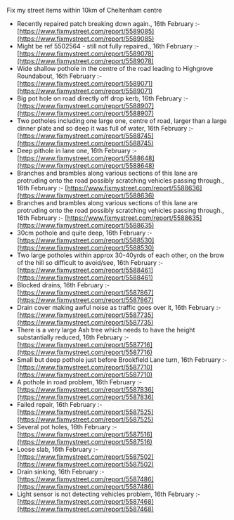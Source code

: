 Fix my street items within 10km of Cheltenham centre

<!-- fix_marker starts -->

- Recently repaired patch breaking down again., 16th February :- [https://www.fixmystreet.com/report/5589085](https://www.fixmystreet.com/report/5589085)
- Might be ref 5502564 - still not fully repaired., 16th February :- [https://www.fixmystreet.com/report/5589078](https://www.fixmystreet.com/report/5589078)
- Wide shallow pothole in the centre of the road leading to Highgrove Roundabout, 16th February :- [https://www.fixmystreet.com/report/5589071](https://www.fixmystreet.com/report/5589071)
- Big pot hole on road directly off drop kerb, 16th February :- [https://www.fixmystreet.com/report/5588907](https://www.fixmystreet.com/report/5588907)
- Two potholes including one large one, centre of road, larger than a large dinner plate and so deep it was full of water, 16th February :- [https://www.fixmystreet.com/report/5588745](https://www.fixmystreet.com/report/5588745)
- Deep pithole in lane one, 16th February :- [https://www.fixmystreet.com/report/5588648](https://www.fixmystreet.com/report/5588648)
- Branches and brambles along various sections of this lane are protruding onto the road possibly scratching vehicles passing through., 16th February :- [https://www.fixmystreet.com/report/5588636](https://www.fixmystreet.com/report/5588636)
- Branches and brambles along various sections of this lane are protruding onto the road possibly scratching vehicles passing through., 16th February :- [https://www.fixmystreet.com/report/5588635](https://www.fixmystreet.com/report/5588635)
- 30cm pothole and quite deep, 16th February :- [https://www.fixmystreet.com/report/5588530](https://www.fixmystreet.com/report/5588530)
- Two large potholes within approx 30-40yrds of each other, on the brow of the hill so difficult to avoid/see, 16th February :- [https://www.fixmystreet.com/report/5588461](https://www.fixmystreet.com/report/5588461)
- Blocked drains, 16th February :- [https://www.fixmystreet.com/report/5587867](https://www.fixmystreet.com/report/5587867)
- Drain cover making awful noise as traffic goes over it, 16th February :- [https://www.fixmystreet.com/report/5587735](https://www.fixmystreet.com/report/5587735)
- There is a very large Ash tree which needs to have the height substantially reduced, 16th February :- [https://www.fixmystreet.com/report/5587716](https://www.fixmystreet.com/report/5587716)
- Small but deep pothole just before Brookfield Lane turn, 16th February :- [https://www.fixmystreet.com/report/5587710](https://www.fixmystreet.com/report/5587710)
- A pothole in road problem, 16th February :- [https://www.fixmystreet.com/report/5587836](https://www.fixmystreet.com/report/5587836)
- Failed repair, 16th February :- [https://www.fixmystreet.com/report/5587525](https://www.fixmystreet.com/report/5587525)
- Several pot holes, 16th February :- [https://www.fixmystreet.com/report/5587516](https://www.fixmystreet.com/report/5587516)
- Loose slab, 16th February :- [https://www.fixmystreet.com/report/5587502](https://www.fixmystreet.com/report/5587502)
- Drain sinking, 16th February :- [https://www.fixmystreet.com/report/5587486](https://www.fixmystreet.com/report/5587486)
- Light sensor is not detecting vehicles problem, 16th February :- [https://www.fixmystreet.com/report/5587468](https://www.fixmystreet.com/report/5587468)

<!-- fix_marker ends -->